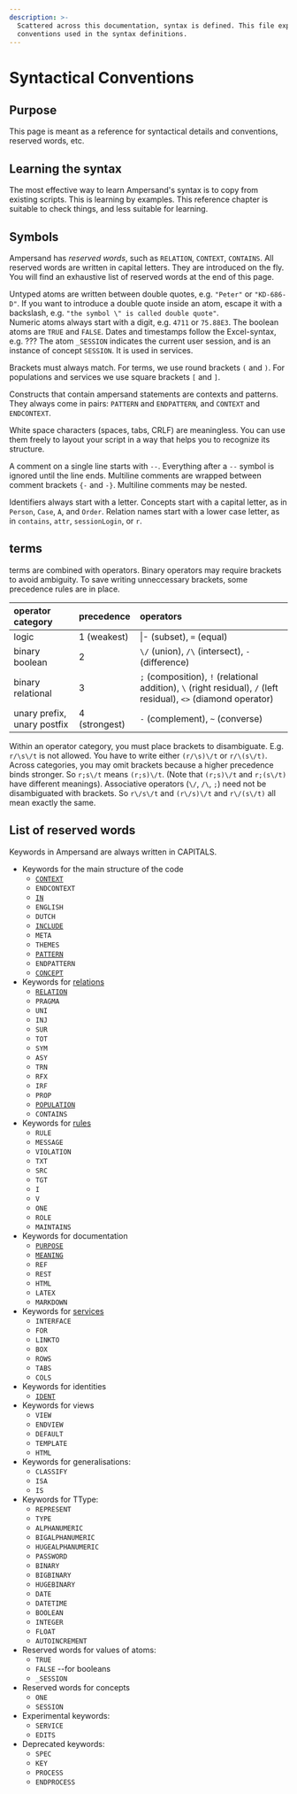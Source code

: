 ```yaml
---
description: >-
  Scattered across this documentation, syntax is defined. This file explains the
  conventions used in the syntax definitions.
---
```


# Syntactical Conventions

## Purpose

This page is meant as a reference for syntactical details and conventions, reserved words, etc.

## Learning the syntax

The most effective way to learn Ampersand's syntax is to copy from existing scripts. This is learning by examples. This reference chapter is suitable to check things, and less suitable for learning.

## Symbols

Ampersand has _reserved words_, such as `RELATION`, `CONTEXT`, `CONTAINS`. All reserved words are written in capital letters. They are introduced on the fly. You will find an exhaustive list of reserved words at the end of this page.

Untyped atoms are written between double quotes, e.g. `"Peter"` or `"KD-686-D"`. If you want to introduce a double quote inside an atom, escape it with a backslash, e.g. `"the symbol \" is called double quote"`.  
Numeric atoms always start with a digit, e.g. `4711` or `75.88E3`. The boolean atoms are `TRUE` and `FALSE`. Dates and timestamps follow the Excel-syntax, e.g. ??? The atom `_SESSION` indicates the current user session, and is an instance of concept `SESSION`. It is used in services.

Brackets must always match. For terms, we use round brackets `(` and `)`. For populations and services we use square brackets `[` and `]`.

Constructs that contain ampersand statements are contexts and patterns. They always come in pairs: `PATTERN` and `ENDPATTERN`, and `CONTEXT` and `ENDCONTEXT`.

White space characters \(spaces, tabs, CRLF\) are meaningless. You can use them freely to layout your script in a way that helps you to recognize its structure.

A comment on a single line starts with `--`. Everything after a `--` symbol is ignored until the line ends. Multiline comments are wrapped between comment brackets `{-` and `-}`. Multiline comments may be nested.

Identifiers always start with a letter. Concepts start with a capital letter, as in `Person`, `Case`, `A`, and `Order`. Relation names start with a lower case letter, as in `contains`, `attr`, `sessionLogin`, or `r`.

## terms

terms are combined with operators. Binary operators may require brackets to avoid ambiguity. To save writing unneccessary brackets, some precedence rules are in place.

| operator category | precedence | operators |
| :--- | :--- | :--- |
| logic | 1 \(weakest\) | \|-  \(subset\),  `=` \(equal\) |
| binary boolean | 2 | `\/` \(union\), `/\` \(intersect\), `-` \(difference\) |
| binary relational | 3 | `;` \(composition\), `!` \(relational addition\), `\` \(right residual\), `/` \(left residual\), `<>` \(diamond operator\) |
| unary prefix, unary postfix | 4 \(strongest\) | `-` \(complement\), `~` \(converse\) |

Within an operator category, you must place brackets to disambiguate. E.g. `r/\s\/t` is not allowed. You have to write either `(r/\s)\/t` or `r/\(s\/t)`. Across categories, you may omit brackets because a higher precedence binds stronger. So `r;s\/t` means `(r;s)\/t`. \(Note that `(r;s)\/t` and `r;(s\/t)` have different meanings\). Associative operators \(`\/`, `/\`, `;`\) need not be disambiguated with brackets. So `r\/s\/t` and `(r\/s)\/t` and `r\/(s\/t)` all mean exactly the same.

## List of reserved words

Keywords in Ampersand are always written in CAPITALS.

* Keywords for the main structure of the code
  * [`CONTEXT`](syntactical-conventions.md)
  * `ENDCONTEXT`
  * [`IN`](language-support.md)
  * `ENGLISH`
  * `DUTCH`
  * [`INCLUDE`](the-include-statement.md)
  * `META`
  * `THEMES`
  * [`PATTERN`](patterns.md)
  * `ENDPATTERN`
  * [`CONCEPT`](concepts.md)
* Keywords for [relations](relations.md)
  * [`RELATION`](relations.md)
  * `PRAGMA`
  * `UNI`
  * `INJ`
  * `SUR`
  * `TOT`
  * `SYM`
  * `ASY`
  * `TRN`
  * `RFX`
  * `IRF`
  * `PROP`
  * [`POPULATION`](the-population-statement/)
  * `CONTAINS`
* Keywords for [rules](rules/)
  * `RULE`
  * `MESSAGE`
  * `VIOLATION`
  * `TXT`
  * `SRC`
  * `TGT`
  * `I`
  * `V`
  * `ONE`
  * `ROLE`
  * `MAINTAINS`
* Keywords for documentation
  * [`PURPOSE`](the-purpose-statement.md)
  * [`MEANING`](relations.md)
  * `REF`
  * `REST`
  * `HTML`
  * `LATEX`
  * `MARKDOWN`
* Keywords for [services](https://github.com/ampersandtarski/documentation/tree/662a3e7bdf67bf950cfc029e4c51efc919c0bf53/syntax/the_interface_statement.md)
  * `INTERFACE`
  * `FOR`
  * `LINKTO`
  * `BOX`
  * `ROWS`
  * `TABS`
  * `COLS`
* Keywords for identities
  * [`IDENT`](the-ident-statement.md)
* Keywords for views
  * `VIEW`
  * `ENDVIEW`
  * `DEFAULT`
  * `TEMPLATE`
  * `HTML`
* Keywords for generalisations:
  * `CLASSIFY`
  * `ISA`
  * `IS`
* Keywords for TType:
  * `REPRESENT`
  * `TYPE`
  * `ALPHANUMERIC`
  * `BIGALPHANUMERIC`
  * `HUGEALPHANUMERIC`
  * `PASSWORD`
  * `BINARY`
  * `BIGBINARY`
  * `HUGEBINARY`
  * `DATE`
  * `DATETIME`
  * `BOOLEAN`
  * `INTEGER`
  * `FLOAT`
  * `AUTOINCREMENT`
* Reserved words for values of atoms:
  * `TRUE`
  * `FALSE` --for booleans
  * `_SESSION`
* Reserved words for concepts
  * `ONE`
  * `SESSION`
* Experimental keywords:
  * `SERVICE`
  * `EDITS`
* Deprecated keywords:
  * `SPEC`
  * `KEY`
  * `PROCESS`
  * `ENDPROCESS`


